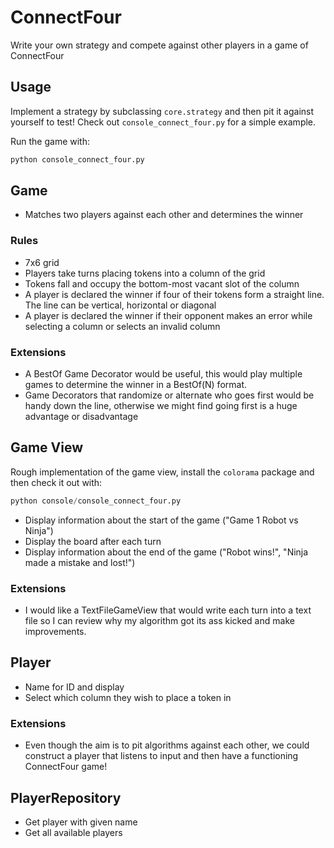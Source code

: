 # ConnectFour
Write your own strategy and compete against other players in a game of ConnectFour

## Usage

Implement a strategy by subclassing `core.strategy` and then pit it against yourself to test! Check out `console_connect_four.py` for a simple example.

Run the game with:
```python
python console_connect_four.py
```

## Game

- Matches two players against each other and determines the winner

### Rules

- 7x6 grid
- Players take turns placing tokens into a column of the grid
- Tokens fall and occupy the bottom-most vacant slot of the column
- A player is declared the winner if four of their tokens form a straight line. The line can be vertical, horizontal or diagonal
- A player is declared the winner if their opponent makes an error while selecting a column or selects an invalid column

### Extensions

 - A BestOf Game Decorator would be useful, this would play multiple games to determine the winner in a BestOf(N) format.
 - Game Decorators that randomize or alternate who goes first would be handy down the line, otherwise we might find going first is a huge advantage or disadvantage

## Game View

Rough implementation of the game view, install the `colorama` package and then check it out with:
```python
python console/console_connect_four.py
```

- Display information about the start of the game ("Game 1 Robot vs Ninja")
- Display the board after each turn
- Display information about the end of the game ("Robot wins!", "Ninja made a mistake and lost!")

### Extensions

 - I would like a TextFileGameView that would write each turn into a text file so I can review why my algorithm got its ass kicked and make improvements.

## Player

 - Name for ID and display
 - Select which column they wish to place a token in
 
 ### Extensions
 
 - Even though the aim is to pit algorithms against each other, we could construct a player that listens to input and then have a functioning ConnectFour game!

## PlayerRepository

 - Get player with given name
 - Get all available players
